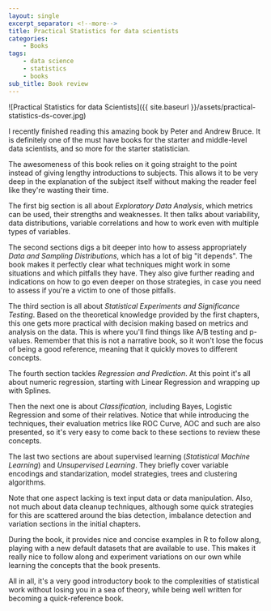 ```yaml
---
layout: single
excerpt_separator: <!--more-->
title: Practical Statistics for data scientists
categories:
    - Books
tags:
    - data science
    - statistics
    - books
sub_title: Book review
---
```


![Practical Statistics for data Scientists]({{ site.baseurl }}/assets/practical-statistics-ds-cover.jpg)

I recently finished reading this amazing book by Peter and Andrew Bruce. It is definitely one of the must have books for the starter and middle-level data scientists, and so more for the starter statistician.

<!--more-->

The awesomeness of this book relies on it going straight to the point instead of giving lengthy introductions to subjects. This allows it to be very deep in the explanation of the subject itself without making the reader feel like they're wasting their time.

The first big section is all about _Exploratory Data Analysis_, which metrics can be used, their strengths and weaknesses. It then talks about variability, data distributions, variable correlations and how to work even with multiple types of variables.

The second sections digs a bit deeper into how to assess appropriately _Data and Sampling Distributions_, which has a lot of big "it depends". The book makes it perfectly clear what techniques might work in some situations and which pitfalls they have. They also give further reading and indications on how to go even deeper on those strategies, in case you need to assess if you're a victim to one of those pitfalls.

The third section is all about _Statistical Experiments and Significance Testing_. Based on the theoretical knowledge provided by the first chapters, this one gets more practical with decision making based on metrics and analysis on the data. This is where you'll find things like A/B testing and p-values. Remember that this is not a narrative book, so it won't lose the focus of being a good reference, meaning that it quickly moves to different concepts.

The fourth section tackles _Regression and Prediction_. At this point it's all about numeric regression, starting with Linear Regression and wrapping up with Splines.

Then the next one is about _Classification_, including Bayes, Logistic Regression and some of their relatives. Notice that while introducing the techniques, their evaluation metrics like ROC Curve, AOC and such are also presented, so it's very easy to come back to these sections to review these concepts.

The last two sections are about supervised learning (_Statistical Machine Learning_) and _Unsupervised Learning_. They briefly cover variable encodings and standarization, model strategies, trees and clustering algorithms.

Note that one aspect lacking is text input data or data manipulation. Also, not much about data cleanup techniques, although some quick strategies for this are scattered around the bias detection, imbalance detection and variation sections in the initial chapters.

During the book, it provides nice and concise examples in R to follow along, playing with a new default datasets that are available to use. This makes it really nice to follow along and experiment variations on our own while learning the concepts that the book presents.

All in all, it's a very good introductory book to the complexities of statistical work without losing you in a sea of theory, while being well written for becoming a quick-reference book.